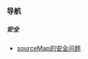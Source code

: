 ### 导航

##### 安全
 * [sourceMap的安全问题](https://github.com/rocspring/blog/blob/master/secure/sourceMap的安全问题.md)